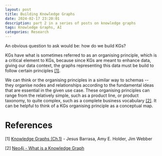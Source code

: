```yaml
---
layout: post
title: Building Knowledge Graphs 
date: 2024-02-17 23:20:01
description: part 2 in a series of posts on knowledge graphs
tags: Knowledge Graphs, AI
categories: Research
---
```


An obvious question to ask would be: how do we build KGs?

KGs have what is sometimes referred to as an organising principle, which is a critical element to KGs, because since KGs are meant to enhance data, giving our data context, the graphs representing this data must be build to follow certain principles [[1]](#ref1).

We can think or the organising principles in a similar way to schemas -- they organise nodes and relationships according to the fundamental ideas that are essential in the given use case. These organising principles can range from the relatively simple, such as a product line, or product taxonomy, to quite complex, such as a complete business vocabulary [[2]](ref#2). It can be helpful to think of a KGs organising principle as a conceptual map.


# References
<a name ="ref1">[1]</a> [Knowledge Graphs (Ch.1)](https://learning.oreilly.com/library/view/knowledge-graphs/9781098104863/ch02.html) - Jesus Barrasa, Amy E. Holder, Jim Webber  

<a name="ref2">[2]</a> [Neo4j - What is a Knowledge Graph](https://neo4j.com/blog/what-is-knowledge-graph/)